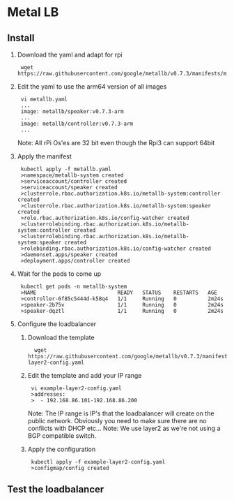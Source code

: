 # Metal LB

## Install
1. Download the yaml and adapt for rpi

        wget https://raw.githubusercontent.com/google/metallb/v0.7.3/manifests/metallb.yaml

2. Edit the yaml to use the arm64 version of all images

        vi metallb.yaml
        ...
        image: metallb/speaker:v0.7.3-arm
        ...
        image: metallb/controller:v0.7.3-arm
        ...

     Note: All rPi Os'es are 32 bit even though the Rpi3 can support 64bit
3. Apply the manifest

        kubectl apply -f metallb.yaml
        >namespace/metallb-system created
        >serviceaccount/controller created
        >serviceaccount/speaker created
        >clusterrole.rbac.authorization.k8s.io/metallb-system:controller created
        >clusterrole.rbac.authorization.k8s.io/metallb-system:speaker created
        >role.rbac.authorization.k8s.io/config-watcher created
        >clusterrolebinding.rbac.authorization.k8s.io/metallb-system:controller created
        >clusterrolebinding.rbac.authorization.k8s.io/metallb-system:speaker created
        >rolebinding.rbac.authorization.k8s.io/config-watcher created
        >daemonset.apps/speaker created
        >deployment.apps/controller created

4. Wait for the pods to come up

        kubectl get pods -n metallb-system
        >NAME                          READY   STATUS    RESTARTS   AGE
        >controller-6f85c5444d-k58q4   1/1     Running   0          2m24s
        >speaker-2b75v                 1/1     Running   0          2m24s
        >speaker-dqztl                 1/1     Running   0          2m24s

5. Configure the loadbalancer
    1. Download the template

             wget https://raw.githubusercontent.com/google/metallb/v0.7.3/manifests/example-layer2-config.yaml

    2. Edit the template and add your IP range

            vi example-layer2-config.yaml
            >addresses:
            >  - 192.168.86.101-192.168.86.200

         Note: The IP range is IP's that the loadbalancer will create on the public network.  Obviously you need to make sure there are no conflicts with DHCP etc...
         Note: We use layer2 as we're not using a BGP compatible switch.  

    3. Apply the configuration

            kubectl apply -f example-layer2-config.yaml
            >configmap/config created

## Test the loadbalancer



                  
<!--stackedit_data:
eyJoaXN0b3J5IjpbLTE0MjA1Mzc3MzVdfQ==
-->